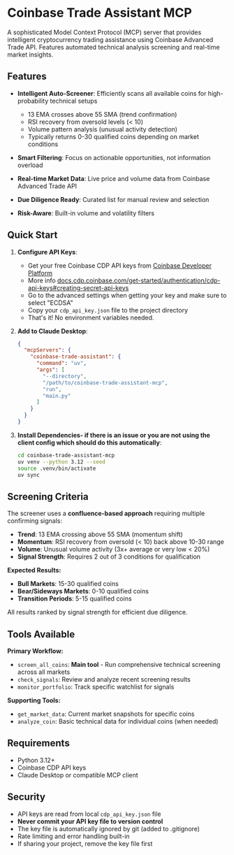 # Coinbase Trade Assistant MCP

A sophisticated Model Context Protocol (MCP) server that provides intelligent cryptocurrency trading assistance using Coinbase Advanced Trade API. Features automated technical analysis screening and real-time market insights.

## Features

- **Intelligent Auto-Screener**: Efficiently scans all available coins for high-probability technical setups
  - 13 EMA crosses above 55 SMA (trend confirmation)
  - RSI recovery from oversold levels (< 10)
  - Volume pattern analysis (unusual activity detection)
  - Typically returns 0-30 qualified coins depending on market conditions

- **Smart Filtering**: Focus on actionable opportunities, not information overload
- **Real-time Market Data**: Live price and volume data from Coinbase Advanced Trade API
- **Due Diligence Ready**: Curated list for manual review and selection
- **Risk-Aware**: Built-in volume and volatility filters

## Quick Start

1. **Configure API Keys**:
   - Get your free Coinbase CDP API keys from [Coinbase Developer Platform](https://docs.cdp.coinbase.com/advanced-trade/docs/auth)
   - More info [docs.cdp.coinbase.com/get-started/authentication/cdp-api-keys#creating-secret-api-keys](https://docs.cdp.coinbase.com/get-started/authentication/cdp-api-keys#creating-secret-api-keys)
   - Go to the advanced settings when getting your key and make sure to select "ECDSA"
   - Copy your `cdp_api_key.json` file to the project directory
   - That's it! No environment variables needed.

2. **Add to Claude Desktop**:
   ```json
   {
     "mcpServers": {
       "coinbase-trade-assistant": {
         "command": "uv",
         "args": [
           "--directory",
           "/path/to/coinbase-trade-assistant-mcp",
           "run",
           "main.py"
         ]
       }
     }
   }
   ```

3. **Install Dependencies- if there is an issue or you are not using the client config which should do this automatically**:
   ```bash
   cd coinbase-trade-assistant-mcp
   uv venv --python 3.12 --seed
   source .venv/bin/activate
   uv sync
   ```

## Screening Criteria

The screener uses a **confluence-based approach** requiring multiple confirming signals:

- **Trend**: 13 EMA crossing above 55 SMA (momentum shift)
- **Momentum**: RSI recovery from oversold (< 10) back above 10-30 range
- **Volume**: Unusual volume activity (3x+ average or very low < 20%)
- **Signal Strength**: Requires 2 out of 3 conditions for qualification

**Expected Results:**
- **Bull Markets**: 15-30 qualified coins
- **Bear/Sideways Markets**: 0-10 qualified coins
- **Transition Periods**: 5-15 qualified coins

All results ranked by signal strength for efficient due diligence.

## Tools Available

**Primary Workflow:**
- `screen_all_coins`: **Main tool** - Run comprehensive technical screening across all markets
- `check_signals`: Review and analyze recent screening results
- `monitor_portfolio`: Track specific watchlist for signals

**Supporting Tools:**
- `get_market_data`: Current market snapshots for specific coins
- `analyze_coin`: Basic technical data for individual coins (when needed)

## Requirements

- Python 3.12+
- Coinbase CDP API keys
- Claude Desktop or compatible MCP client

## Security

- API keys are read from local `cdp_api_key.json` file
- **Never commit your API key file to version control**
- The key file is automatically ignored by git (added to .gitignore)
- Rate limiting and error handling built-in
- If sharing your project, remove the key file first

